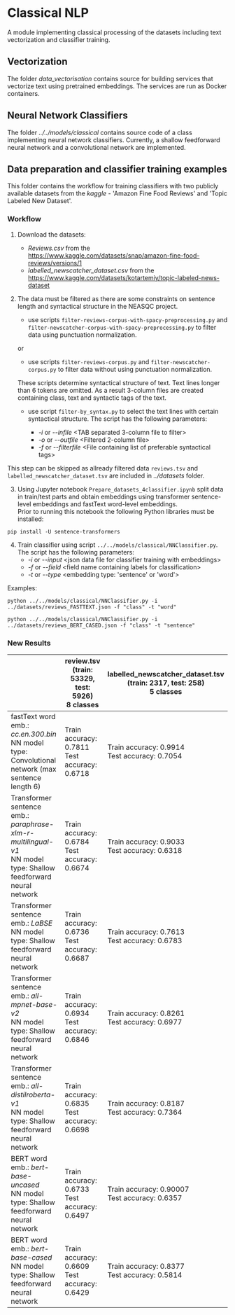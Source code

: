 # Classical NLP

A module implementing classical processing of the datasets including text vectorization and classifier training.

## Vectorization

The folder *data_vectorisation* contains source for building services that vectorize text using pretrained embeddings. The services are run as Docker containers.

## Neural Network Classifiers

The folder *../../models/classical* contains source code of a class implementing neural network classifiers. Currently, a shallow feedforward neural network and a convolutional network are implemented.

## Data preparation and classifier training examples
This folder contains the workflow for training classifiers with two publicly available datasets from the *kaggle* - 'Amazon Fine Food Reviews' and 'Topic Labeled New Dataset'.

### Workflow
1. Download the datasets:
	- *Reviews.csv* from the <https://www.kaggle.com/datasets/snap/amazon-fine-food-reviews/versions/1>
	- *labelled_newscatcher_dataset.csv* from the <https://www.kaggle.com/datasets/kotartemiy/topic-labeled-news-dataset>
	
2. The data must be filtered as there are some constraints on sentence length and syntactical structure in the NEASQC project.
	- use scripts `filter-reviews-corpus-with-spacy-preprocessing.py` and `filter-newscatcher-corpus-with-spacy-preprocessing.py` to filter data using punctuation normalization.
	
	or
	
	- use scripts `filter-reviews-corpus.py` and `filter-newscatcher-corpus.py` to filter data without using punctuation normalization.
	
	These scripts determine syntactical structure of text. Text lines longer than 6 tokens are omitted. As a result 3-column files are created containing class, text and syntactic tags of the text.
	
	- use script `filter-by_syntax.py` to select the text lines with certain syntactical structure. The script has the following parameters:
	
		- *-i* or *--infile* \<TAB separated 3-column file to filter\>
		- *-o* or *--outfile* \<Filtered 2-column file\>
		- *-f* or *--filterfile* \<File containing list of preferable syntactical tags\> 
		
This step can be skipped as allready filtered data `reviews.tsv` and `labelled_newscatcher_dataset.tsv` are included in *../datasets* folder.

3. Using Jupyter notebook `Prepare_datasets_4classifier.ipynb` split data in train/test parts and obtain embeddings using transformer sentence-level embeddings and fastText word-level embeddings.<br>
Prior to running this notebook the following Python libraries must be installed:

`pip install -U sentence-transformers`

4. Train classifier using script `../../models/classical/NNClassifier.py`. The script has the following parameters:
	- *-i* or *--input* \<json data file for classifier training with embeddings\>
	- *-f* or *--field* \<field name containing labels for classification\>
	- *-t* or *--type* \<embedding type: 'sentence' or 'word'\>

Examples:

`python ../../models/classical/NNClassifier.py -i ../datasets/reviews_FASTTEXT.json -f "class" -t "word"`

`python ../../models/classical/NNClassifier.py -i ../datasets/reviews_BERT_CASED.json -f "class" -t "sentence"`

### New Results

|                                                                                                                    | review.tsv<br>(train: 53329, test: 5926)<br>8 classes | labelled_newscatcher_dataset.tsv<br>(train: 2317, test: 258)<br>5 classes |
|--------------------------------------------------------------------------------------------------------------------|-------------------------------------------------------|---------------------------------------------------------------------------|
| fastText word emb.: *cc.en.300.bin*<br>NN model type: Convolutional network (max sentence length 6)                | Train accuracy: 0.7811<br>Test accuracy: 0.6718       | Train accuracy: 0.9914<br>Test accuracy: 0.7054                           |
| Transformer sentence emb.: *paraphrase-xlm-r-multilingual-v1*<br>NN model type: Shallow feedforward neural network | Train accuracy: 0.6784<br>Test accuracy: 0.6674       | Train accuracy: 0.9033<br>Test accuracy: 0.6318                           |
| Transformer sentence emb.: *LaBSE*<br>NN model type: Shallow feedforward neural network                            | Train accuracy: 0.6736<br>Test accuracy: 0.6687       | Train accuracy: 0.7613<br>Test accuracy:  0.6783                          |
| Transformer sentence emb.: *all-mpnet-base-v2*<br>NN model type: Shallow feedforward neural network                | Train accuracy: 0.6934<br>Test accuracy: 0.6846       | Train accuracy: 0.8261<br>Test accuracy: 0.6977                           |
| Transformer sentence emb.: *all-distilroberta-v1*<br>NN model type: Shallow feedforward neural network             | Train accuracy: 0.6835<br>Test accuracy: 0.6698       | Train accuracy: 0.8187<br>Test accuracy: 0.7364                           |
| BERT word emb.: *bert-base-uncased*<br>NN model type: Shallow feedforward neural network                           | Train accuracy: 0.6733<br>Test accuracy: 0.6497       | Train accuracy: 0.90007<br>Test accuracy: 0.6357                          |
| BERT word emb.: *bert-base-cased*<br>NN model type: Shallow feedforward neural network                             | Train accuracy: 0.6609<br>Test accuracy: 0.6429       | Train accuracy: 0.8377<br>Test accuracy: 0.5814                           |
